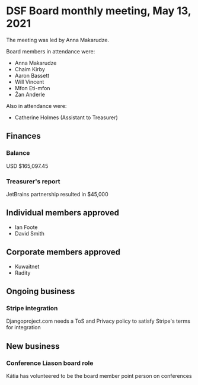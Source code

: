 # DSF Board monthly meeting, May 13, 2021

The meeting was led by Anna Makarudze.

Board members in attendance were:

- Anna Makarudze
- Chaim Kirby
- Aaron Bassett
- Will Vincent
- Mfon Eti-mfon
- Žan Anderle

Also in attendance were:

- Catherine Holmes (Assistant to Treasurer)

## Finances

### Balance

USD $165,097.45

### Treasurer's report

JetBrains partnership resulted in $45,000

## Individual members approved

- Ian Foote
- David Smith

## Corporate members approved

- Kuwaitnet
- Radity

## Ongoing business

### Stripe integration

Djangoproject.com needs a ToS and Privacy policy to satisfy Stripe's terms for integration

## New business

### Conference Liason board role

Kátia has volunteered to be the board member point person on conferences
